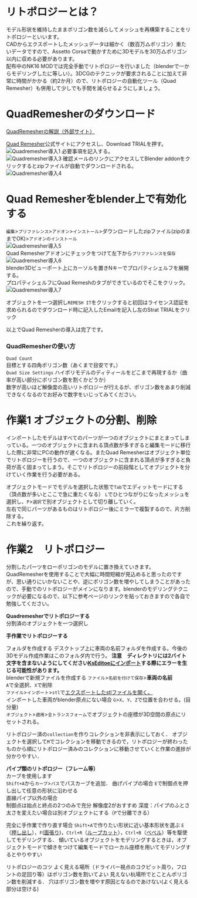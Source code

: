 # リトポロジーとは？
モデル形状を維持したままポリゴン数を減らしてメッシュを再構築することをリトポロジーといいます。  
CADからエクスポートしたメッシュデータは細かく（数百万△ポリゴン）重たいデータですので、Assetto Corsaで動かすために3Dモデルを30万△ポリゴン以内に収める必要があります。  
配布中のNK16 MODでは完全手動でリトポロジーを行いました（blenderで一からモデリングしたに等しい）。3DCGのテクニックが要求されることに加えて非常に時間がかかる（約2か月）ので、リトポロジーの自動化ツール（Quad Remesher）も併用して少しでも手間を減らせるようにしましょう。

# QuadRemesherのダウンロード  
[QuadRemesherの解説（外部サイト）](https://www.youtube.com/watch?v=IUoaDVSq7ks)  

[Quad Remesher](https://exoside.com/quadremesher/)公式サイトにアクセスし、Download TRIALを押す。
![Quadremesher導入1](https://user-images.githubusercontent.com/81402033/122494242-fbb04c80-d023-11eb-80bf-80b29b7674ce.png)
必要事項を記入する。  
![Quadremesher導入3](https://user-images.githubusercontent.com/81402033/122494346-28fcfa80-d024-11eb-8ce0-a8e114dc8f20.png)
確認メールのリンクにアクセスしてBlender addonをクリックするとzipファイルが自動でダウンロードされる。  
![Quadremesher導入4](https://user-images.githubusercontent.com/81402033/122496551-ebe63780-d026-11eb-9814-57ec5d2da83a.png)

# Quad Remesherをblender上で有効化する  
`編集`>`プリファレンス`>`アドオン`>`インストール`>ダウンロードしたzipファイル(zipのままでOK)>`アドオンのインストール`  
![Quadremesher導入5](https://user-images.githubusercontent.com/81402033/122497580-872bdc80-d028-11eb-9001-ef4adb8a76f6.png)  
Quad Remesherアドオンにチェックをつけて左下から`プリファレンスを保存`  
![Quadremesher導入6](https://user-images.githubusercontent.com/81402033/122497795-f275ae80-d028-11eb-9629-167f0ec1d135.png)  
blender3Dビューポート上にカーソルを置きNキーでプロパティシェルフを展開する。  
プロパティシェルフにQuad Remeshのタブができているのでそこをクリック。  
![Quadremesher導入7](https://user-images.githubusercontent.com/81402033/122498285-cdce0680-d029-11eb-819a-1d6e88417aff.png)  

オブジェクトを一つ選択し`REMESH IT`をクリックすると初回はライセンス認証を求められるのでダウンロード時に記入したEmailを記入し左のStrat TRIALをクリック  

以上でQuad Remesherの導入は完了です。
### QuadRemesherの使い方
`Quad Count`  
目標とする四角ポリゴン数（あくまで目安です。）  
`Quad Size Settings`
ハイポリモデルのディティールをどこまで再現するか（曲率が高い部分にポリゴン数を割くかどうか）  
数字が高いほど解像度の高いリトポロジーが行えるが、ポリゴン数をあまり削減できなくなるのでお好みで数字をいじってみてください。

# 作業1 オブジェクトの分割、削除
インポートしたモデルはすべてのパーツが一つのオブジェクトにまとまってしまっている。一つのオブジェクトに含まれる頂点数が多すぎると編集モードに移行した際に非常にPCの動作が遅くなる。またQuad Remesherはオブジェクト単位でリトポロジーを行うので、一つのオブジェクトに含まれる頂点が多すぎると負荷が高く固まってしまう。そこでリトポロジーの前段階としてオブジェクトを分けていく作業を行う必要がある。

オブジェクトモードでモデルを選択した状態で`Tab`でエディットモードにする（頂点数が多いとここで急に重たくなる）
`L`でひとつながりになったメッシュを選択し、`P`>`選択`で別オブジェクトとして切り離していく。  
左右で同じパーツがあるものはリトポロジー後にミラーで複製するので、片方削除する。  
これを繰り返す。

# 作業2　リトポロジー
分割したパーツをローポリゴンのモデルに置き換えていきます。QuadRemesherを使用することで大幅に時間短縮が見込めると思ったのですが、思い通りにいかないことや、逆にポリゴン数を増やしてしまうことがあったので、手動でのリトポロジーがメインになります。blenderのモデリングテクニックが必要になるので、以下に参考ページのリンクを貼っておきますので各自で勉強してください。

**Quadremesherでリトポロジーする**  
分割済のオブジェクトを一つ選択し

**手作業でリトポロジーする**

フォルダを作成する
デスクトップ上に車両の名前フォルダを作成する。今後の3Dモデル作成作業はこのフォルダ内で行う。
**注意　ディレクトリには2バイト文字を含まないようにしてください[KsEditoeにインポート](https://github.com/JSAE-ARCHIVES/MOD-Tutorial/blob/main/3%E7%AB%A0%203D%E3%83%A2%E3%83%87%E3%83%AB%E3%81%AE%E4%BD%9C%E6%88%90/KsEditor%E3%81%AB%E3%82%A4%E3%83%B3%E3%83%9D%E3%83%BC%E3%83%88.md)する際にエラーを生じる可能性があります。**  
blenderで新規ファイルを作成する
`ファイル`>`名前を付けて保存`>**車両の名前**  
`A`で全選択、`X`で削除  
`ファイル`>`インポート`>`stl`で[エクスポートしたstlファイルを開く。](https://github.com/JSAE-ARCHIVES/MOD-Tutorial/blob/main/3%E7%AB%A0%203D%E3%83%A2%E3%83%87%E3%83%AB%E3%81%AE%E4%BD%9C%E6%88%90/3-3%20stl%E3%83%95%E3%82%A1%E3%82%A4%E3%83%AB%E3%82%92blender%E3%81%AB%E3%82%A4%E3%83%B3%E3%83%9D%E3%83%BC%E3%83%88%E3%81%99%E3%82%8B.md)  
インポートした車両がblender原点にない場合
`G`>`X`、`Y`、`Z`で位置を合わせる。(目分量)  
`オブジェクト`>`適用`>`全トランスフォーム`でオブジェクトの座標が3D空間の原点にリセットされる。

リトポロジー済の`collection`を作りコレクションを非表示にしておく．
オブジェクトを選択して`M`でコレクションを移動できるので，リトポロジーが終わったものから順にリトポロジー済みのコレクションに移動させていくと作業の進捗が分かりやすい．

**パイプ類のリトポロジー（フレーム等）**  
カーブを使用します  
`Shift+A`から`カーブ`>`パス`でパスカーブを追加．
曲げパイプの場合
`E`で制御点を押し出して任意の形状に沿わせる  
直線パイプ以外の場合  
制御点は始点と終点の2つのみで充分
解像度2がおすすめ
深度：パイプのふとさ
太さを変えたい場合は別オブジェクトにする（`P`で分離できる）

完全に手作業で作り直す場合
`Shift+A`で作りたい形状に近い基本形状を選ぶ
`E`（[押し出し](https://blender-cg.net/extrude/)），`F`([面張り](https://blender-cg.net/make-edge-face/))，`Ctrl+R`（[ループカット](https://blender-cg.net/loop-subdivide/)），`Ctrl+B`（[ベベル](https://blender-cg.net/bevel/)）等を駆使してモデリングする．
傾いているオブジェクトをモデリングするときは，オブジェクトモードで傾きをつけて編集モードでローカル座標を用いてモデリングするとやりやすい

リトポロジーのコツ
よく見える場所（ドライバー視点のコクピット周り，フロントの足回り等）はポリゴン数を割いてよい
見えない杭場所でとことんポリゴン数を削減する．
穴はポリゴン数を増やす原因となるのであけない(よく見える部分は空ける)













